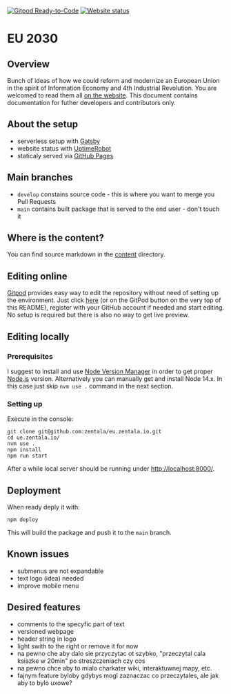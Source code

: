 [![Gitpod Ready-to-Code](https://img.shields.io/badge/Gitpod-ready--to--code-blue?logo=gitpod)](https://gitpod.io/#https://github.com/zentala/eu.zentala.io) [![Website status](https://img.shields.io/uptimerobot/status/m787025974-4e422831aded279b03c05d57?logo=statuspage)](https://stats.uptimerobot.com/rB392tAOkQ)

# EU 2030
## Overview
Bunch of ideas of how we could reform and modernize an European Union in the spirit of Information Economy and 4th Industrial Revolution. You are welcomed to read them all [on the website](https://ue.zentala.io/). This document contains documentation for futher developers and contributors only.

## About the setup
* serverless setup with [Gatsby](https://www.gatsbyjs.org)
* website status with [UptimeRobot](https://uptimerobot.com/)
* staticaly served via [GitHub Pages](https://pages.github.com/)

## Main branches
* `develop` constains source code - this is where you want to merge you Pull Requests
* `main` contains built package that is served to the end user - don't touch it

## Where is the content?
You can find source markdown in the [content](content/) directory.
## Editing online
[Gitpod](https://gitpod.io/) provides easy way to edit the repository without need of setting up the environment. Just click [here](https://gitpod.io/#https://github.com/zentala/eu.zentala.io) (or on the GitPod button on the very top of this README), register with your GitHub account if needed and start editing. No setup is required but there is also no way to get live preview.
## Editing locally
### Prerequisites
I suggest to install and use [Node Version Manager](https://github.com/nvm-sh/nvm) in order to get proper [Node.js](https://nodejs.org/en/) version. Alternatively you can manually get and install Node 14.x. In this case just skip `nvm use .` command in the next section.

### Setting up
Execute in the console:
``` console
git clone git@github.com:zentala/eu.zentala.io.git
cd ue.zentala.io/
nvm use .
npm install
npm run start
```

After a while local server should be running under [http://localhost:8000/](http://localhost:8000/).

## Deployment
When ready deply it with:
``` console
npm deploy
```

This will build the package and push it to the `main` branch.

## Known issues
* submenus are not expandable
* text logo (idea) needed
* improve mobile menu

## Desired features
* comments to the specyfic part of text
* versioned webpage
* header string in logo
* light swith to the right or remove it for now
* na pewno che aby dalo sie przyczytac ot szybko, "przeczytal cala ksiazke w 20min" po streszczeniach czy cos
* na pewno chce aby to mialo charkater wiki, interaktuwnej mapy, etc.
* fajnym feature byloby gdybys mogl zaznaczac co przeczytales, ale jak aby to bylo uxowe?
